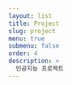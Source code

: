 ```yaml
---
layout: list
title: Project
slug: project
menu: true
submenu: false
order: 4
description: >
  인공지능 프로젝트
---
```

